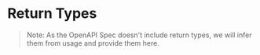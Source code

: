 # Return Types

>Note: As the OpenAPI Spec doesn't include return types, we will infer them from usage and provide them here.
